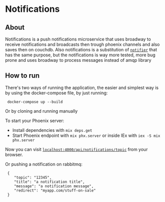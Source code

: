 # Notifications

## About
Notifications is a push notifications microservice that uses broadway to receive notifications and broadcasts then trough phoenix channels and also saves then on couchdb.
Also notifications is a substitution of [`notifier`](https://github.com/KevinDaSilvaS/notifier) that has the same purpose, but the notifications is way more tested, more bug prone and uses broadway to process messages instead of amqp library

## How to run
There's two ways of running the application, the easier and simplest way is by using the docker-compose file, by just running:

  ```
   docker-compose up --build
  ```

Or by cloning and running manually

To start your Phoenix server:

  * Install dependencies with `mix deps.get`
  * Start Phoenix endpoint with `mix phx.server` or inside IEx with `iex -S mix phx.server`

Now you can visit [`localhost:4000/api/notifications/topic`](http://localhost:4000/api/notifications/topic) from your browser.

Or pushing a notification on rabbitmq:

  ```
   {
      "topic": "12345",
      "title": "a notification title",
      "message": "a notification message",
      "redirect": "myapp.com/stuff-on-sale"
   }
  ```

